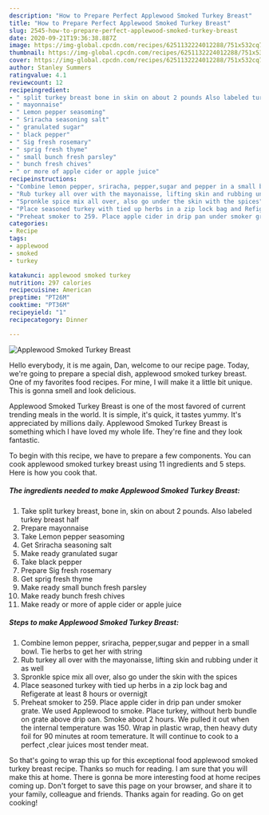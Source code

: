 ```yaml
---
description: "How to Prepare Perfect Applewood Smoked Turkey Breast"
title: "How to Prepare Perfect Applewood Smoked Turkey Breast"
slug: 2545-how-to-prepare-perfect-applewood-smoked-turkey-breast
date: 2020-09-21T19:36:38.887Z
image: https://img-global.cpcdn.com/recipes/6251132224012288/751x532cq70/applewood-smoked-turkey-breast-recipe-main-photo.jpg
thumbnail: https://img-global.cpcdn.com/recipes/6251132224012288/751x532cq70/applewood-smoked-turkey-breast-recipe-main-photo.jpg
cover: https://img-global.cpcdn.com/recipes/6251132224012288/751x532cq70/applewood-smoked-turkey-breast-recipe-main-photo.jpg
author: Stanley Summers
ratingvalue: 4.1
reviewcount: 12
recipeingredient:
- " split turkey breast bone in skin on about 2 pounds Also labeled turkey breast half"
- " mayonnaise"
- " Lemon pepper seasoming"
- " Sriracha seasoning salt"
- " granulated sugar"
- " black pepper"
- " Sig fresh rosemary"
- " sprig fresh thyme"
- " small bunch fresh parsley"
- " bunch fresh chives"
- " or more of apple cider or apple juice"
recipeinstructions:
- "Combine lemon pepper, sriracha, pepper,sugar and pepper in a small bowl. Tie herbs to get her with string"
- "Rub turkey all over with the mayonaisse, lifting skin and rubbing under it as well"
- "Spronkle spice mix all over, also go under the skin with the spices"
- "Place seasoned turkey with tied up herbs in a zip lock bag and Refigerate at least 8 hours or overnigjt"
- "Preheat smoker to 259. Place apple cider in drip pan under smoker grate. We used Applewood to smoke. Place turkey, without herb bundle on grate above drip oan. Smoke about 2 hours. We pulled it out when the internal temperature was 150. Wrap in plastic wrap, then heavy duty foil for 90 minutes at room temerature. It will continue to cook to a perfect ,clear juices most tender meat."
categories:
- Recipe
tags:
- applewood
- smoked
- turkey

katakunci: applewood smoked turkey 
nutrition: 297 calories
recipecuisine: American
preptime: "PT26M"
cooktime: "PT36M"
recipeyield: "1"
recipecategory: Dinner

---
```



![Applewood Smoked Turkey Breast](https://img-global.cpcdn.com/recipes/6251132224012288/751x532cq70/applewood-smoked-turkey-breast-recipe-main-photo.jpg)

Hello everybody, it is me again, Dan, welcome to our recipe page. Today, we're going to prepare a special dish, applewood smoked turkey breast. One of my favorites food recipes. For mine, I will make it a little bit unique. This is gonna smell and look delicious.

Applewood Smoked Turkey Breast is one of the most favored of current trending meals in the world. It is simple, it's quick, it tastes yummy. It's appreciated by millions daily. Applewood Smoked Turkey Breast is something which I have loved my whole life. They're fine and they look fantastic.




To begin with this recipe, we have to prepare a few components. You can cook applewood smoked turkey breast using 11 ingredients and 5 steps. Here is how you cook that.

<!--inarticleads1-->

##### The ingredients needed to make Applewood Smoked Turkey Breast:

1. Take  split turkey breast, bone in, skin on about 2 pounds. Also labeled turkey breast half
1. Prepare  mayonnaise
1. Take  Lemon pepper seasoming
1. Get  Sriracha seasoning salt
1. Make ready  granulated sugar
1. Take  black pepper
1. Prepare  Sig fresh rosemary
1. Get  sprig fresh thyme
1. Make ready  small bunch fresh parsley
1. Make ready  bunch fresh chives
1. Make ready  or more of apple cider or apple juice




<!--inarticleads2-->

##### Steps to make Applewood Smoked Turkey Breast:

1. Combine lemon pepper, sriracha, pepper,sugar and pepper in a small bowl. Tie herbs to get her with string
1. Rub turkey all over with the mayonaisse, lifting skin and rubbing under it as well
1. Spronkle spice mix all over, also go under the skin with the spices
1. Place seasoned turkey with tied up herbs in a zip lock bag and Refigerate at least 8 hours or overnigjt
1. Preheat smoker to 259. Place apple cider in drip pan under smoker grate. We used Applewood to smoke. Place turkey, without herb bundle on grate above drip oan. Smoke about 2 hours. We pulled it out when the internal temperature was 150. Wrap in plastic wrap, then heavy duty foil for 90 minutes at room temerature. It will continue to cook to a perfect ,clear juices most tender meat.




So that's going to wrap this up for this exceptional food applewood smoked turkey breast recipe. Thanks so much for reading. I am sure that you will make this at home. There is gonna be more interesting food at home recipes coming up. Don't forget to save this page on your browser, and share it to your family, colleague and friends. Thanks again for reading. Go on get cooking!
